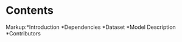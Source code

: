 # Contents
Markup:*Introduction
       *Dependencies
       *Dataset
       *Model Description
       *Contributors
